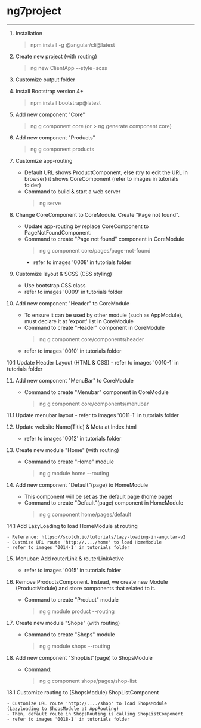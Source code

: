 # ng7project

---

1. Installation

   > npm install -g @angular/cli@latest

2. Create new project (with routing)

   > ng new ClientApp --style=scss

3. Customize output folder

4. Install Bootstrap version 4+

   > npm install bootstrap@latest

5. Add new component "Core"

   > ng g component core
   > (or > ng generate component core)

6. Add new component "Products"

   > ng g component products

7. Customize app-routing

   - Default URL shows ProductComponent, else (try to edit the URL in browser) it shows CoreComponent (refer to images in tutorials folder)
   - Command to build & start a web server
     > ng serve

8. Change CoreComponent to CoreModule. Create "Page not found".

   - Update app-routing by replace CoreComponent to PageNotFoundComponent.
   - Command to create "Page not found" component in CoreModule
     > ng g component core/pages/page-not-found
     - refer to images '0008' in tutorials folder

9. Customize layout & SCSS (CSS styling)

   - Use bootstrap CSS class
   - refer to images '0009' in tutorials folder

10. Add new component "Header" to CoreModule

    - To ensure it can be used by other module (such as AppModule), must declare it at 'export' list in CoreModule
    - Command to create "Header" component in CoreModule
      > ng g component core/components/header
    - refer to images '0010' in tutorials folder

10.1 Update Header Layout (HTML & CSS) - refer to images '0010-1' in tutorials folder

11. Add new component "MenuBar" to CoreModule

    - Command to create "Menubar" component in CoreModule
      > ng g component core/components/menubar

11.1 Update menubar layout - refer to images '0011-1' in tutorials folder

12. Update website Name(Title) & Meta at Index.html

    - refer to images '0012' in tutorials folder

13. Create new module "Home" (with routing)

    - Command to create "Home" module
      > ng g module home --routing

14. Add new component "Default"(page) to HomeModule

    - This component will be set as the default page (home page)
    - Command to create "Default"(page) component in HomeModule
      > ng g component home/pages/default

14.1 Add LazyLoading to load HomeModule at routing

    - Reference: https://scotch.io/tutorials/lazy-loading-in-angular-v2
    - Custmize URL route 'http://..../home' to load HomeModule
    - refer to images '0014-1' in tutorials folder

15. Menubar: Add routerLink & routerLinkActive

    - refer to images '0015' in tutorials folder

16. Remove ProductsComponent. Instead, we create new Module (ProductModule) and store components that related to it.

    - Command to create "Product" module
      > ng g module product --routing

17. Create new module "Shops" (with routing)

    - Command to create "Shops" module
      > ng g module shops --routing

18. Add new component "ShopList"(page) to ShopsModule

    - Command:
      > ng g component shops/pages/shop-list

18.1 Customize routing to (ShopsModule) ShopListComponent

    - Customize URL route 'http://..../shop' to load ShopsModule (Lazyloading to ShopsModule at AppRouting)
    - Then, default route in ShopsRouting is calling ShopListComponent
    - refer to images '0018-1' in tutorials folder
